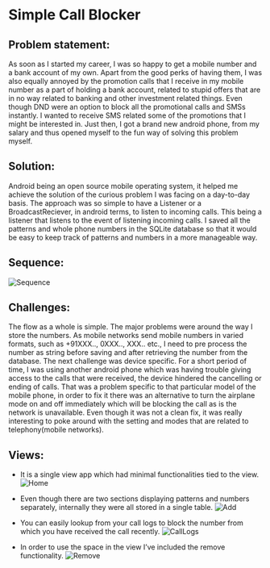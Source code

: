 # Simple Call Blocker
## Problem statement:
As soon as I started my career, I was so happy to get a mobile number and a bank account of my own. Apart from the good perks of having them, I was also equally annoyed by the promotion calls that I receive in my mobile number as a part of holding a bank account, related to stupid offers that are in no way related to banking and other investment related things. Even though DND were an option to block all the promotional calls and SMSs instantly. I wanted to receive SMS related some of the promotions that I might be interested in. Just then, I got a brand new android phone, from my salary and thus opened myself to the fun way of solving this problem myself.
## Solution:
Android being an open source mobile operating system, it helped me achieve the solution of the curious problem I was facing on a day-to-day basis. The approach was so simple to have a Listener or a BroadcastReciever, in android terms, to listen to incoming calls. This being a listener that listens to the event of listening incoming calls. I saved all the patterns and whole phone numbers in the SQLite database so that it would be easy to keep track of patterns and numbers in a more manageable way.
## Sequence:
![Sequence](https://file.ac/3gWa2d-T0JI/image0.png)
## Challenges:
The flow as a whole is simple. The major problems were around the way I store the numbers. As mobile networks send mobile numbers in varied formats, such as +91XXX.., 0XXX.., XXX.. etc., I need to pre process the number as string before saving and after retrieving the number from the database. The next challenge was device specific. For a short period of time, I was using another android phone which was having trouble giving access to the calls that were received, the device hindered the cancelling or ending of calls. That was a problem specific to that particular model of the mobile phone, in order to fix it there was an alternative to turn the airplane mode on and off immediately which will be blocking the call as is the network is unavailable. Even though it was not a clean fix, it was really interesting to poke around with the setting and modes that are related to telephony(mobile networks).
## Views:
- It is a single view app which had minimal functionalities tied to the view.
![Home](https://file.ac/3gWa2d-T0JI/image1.png)

 - Even though there are two sections displaying patterns and numbers separately, internally they were all stored in a single table.
![Add](https://file.ac/3gWa2d-T0JI/image2.png)

 - You can easily lookup from your call logs to block the number from which you have received the call recently.
![CallLogs](https://file.ac/3gWa2d-T0JI/image3.png)

 - In order to use the space in the view I’ve included the remove functionality.
![Remove](https://file.ac/3gWa2d-T0JI/image4.png)


